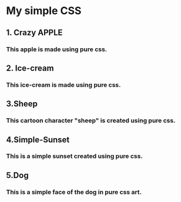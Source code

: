 # My simple CSS
## 1. Crazy APPLE
### This apple is made using pure css.
## 2. Ice-cream
### This ice-cream is made using pure css.
## 3.Sheep
### This cartoon character "sheep" is created using pure css.
## 4.Simple-Sunset
### This is a simple sunset created using pure css.
## 5.Dog
### This is a simple face of the dog in pure css art.
